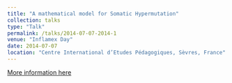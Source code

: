 ```yaml
---
title: "A mathematical model for Somatic Hypermutation"
collection: talks
type: "Talk"
permalink: /talks/2014-07-07-2014-1
venue: "Inflamex Day"
date: 2014-07-07
location: "Centre International d’Etudes Pédagogiques, Sèvres, France"
---
```


[More information here](http://ibalelli.github.io/files/posters/INFLAMEX_DAY_info_and_programme.pdf)
